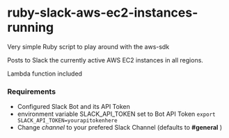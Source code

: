 # ruby-slack-aws-ec2-instances-running
Very simple Ruby script to play around with the aws-sdk

Posts to Slack the currently active AWS EC2 instances in all regions.

Lambda function included


### Requirements

- Configured Slack Bot and its API Token
- environment variable SLACK_API_TOKEN set to Bot API Token ```export SLACK_API_TOKEN=yourapitokenhere```
- Change *channel* to your prefered Slack Channel (defaults to **#general** )


